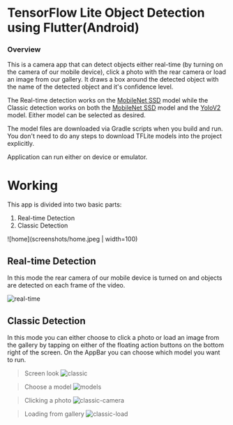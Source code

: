 # TensorFlow Lite Object Detection using Flutter(Android)

### Overview

This is a camera app that can detect objects either real-time (by turning on the 
camera of our mobile device), click a photo with the rear camera or load an image from our gallery. It draws a box around the detected object with the name of the detected object and it's confidence level.

The Real-time detection works on the [MobileNet SSD](https://github.com/tensorflow/models/tree/master/research/object_detection) model while the Classic detection works on both the [MobileNet SSD](https://github.com/tensorflow/models/tree/master/research/object_detection)
model and the [YoloV2](https://colab.research.google.com/github/sony/nnabla-examples/blob/master/interactive-demos/yolov2.ipynb) model. Either model can be selected as desired.

The model files are downloaded via Gradle scripts when you build and run. You
don't need to do any steps to download TFLite models into the project
explicitly.

Application can run either on device or emulator.

# Working

This app is divided into two basic parts: 
1. Real-time Detection
2. Classic Detection

![home](screenshots/home.jpeg | width=100)

## Real-time Detection

In this mode the rear camera of our mobile device is turned on and objects are detected on each frame of the video.

![real-time](screenshots/real-time.jpeg)

## Classic Detection

In this mode you can either choose to click a photo or load an image from the gallery by tapping on either of the floating action buttons on the bottom right of the screen. On the AppBar you can choose which model you want to run.

> Screen look
![classic](screenshots/classic.jpeg)

> Choose a model
![models](screenshots/models.jpeg)

> Clicking a photo
![classic-camera](screenshots/classic-camera.jpeg)

> Loading from gallery
![classic-load](screenshots/classic-load.jpeg)
